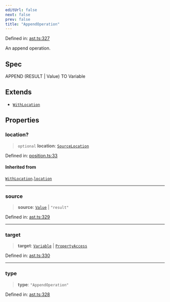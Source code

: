 ```yaml
---
editUrl: false
next: false
prev: false
title: "AppendOperation"
---
```


Defined in: [ast.ts:327](https://github.com/rcs-agents/rcs-lang/blob/68cb652ba691370490e2f22c44219c82067584e3/packages/ast/src/ast.ts#L327)

An append operation.

## Spec

APPEND (RESULT | Value) TO Variable

## Extends

- [`WithLocation`](/api/ast/interfaces/withlocation/)

## Properties

### location?

> `optional` **location**: [`SourceLocation`](/api/ast/interfaces/sourcelocation/)

Defined in: [position.ts:33](https://github.com/rcs-agents/rcs-lang/blob/68cb652ba691370490e2f22c44219c82067584e3/packages/ast/src/position.ts#L33)

#### Inherited from

[`WithLocation`](/api/ast/interfaces/withlocation/).[`location`](/api/ast/interfaces/withlocation/#location)

***

### source

> **source**: [`Value`](/api/ast/type-aliases/value/) \| `"result"`

Defined in: [ast.ts:329](https://github.com/rcs-agents/rcs-lang/blob/68cb652ba691370490e2f22c44219c82067584e3/packages/ast/src/ast.ts#L329)

***

### target

> **target**: [`Variable`](/api/ast/interfaces/variable/) \| [`PropertyAccess`](/api/ast/interfaces/propertyaccess/)

Defined in: [ast.ts:330](https://github.com/rcs-agents/rcs-lang/blob/68cb652ba691370490e2f22c44219c82067584e3/packages/ast/src/ast.ts#L330)

***

### type

> **type**: `"AppendOperation"`

Defined in: [ast.ts:328](https://github.com/rcs-agents/rcs-lang/blob/68cb652ba691370490e2f22c44219c82067584e3/packages/ast/src/ast.ts#L328)
